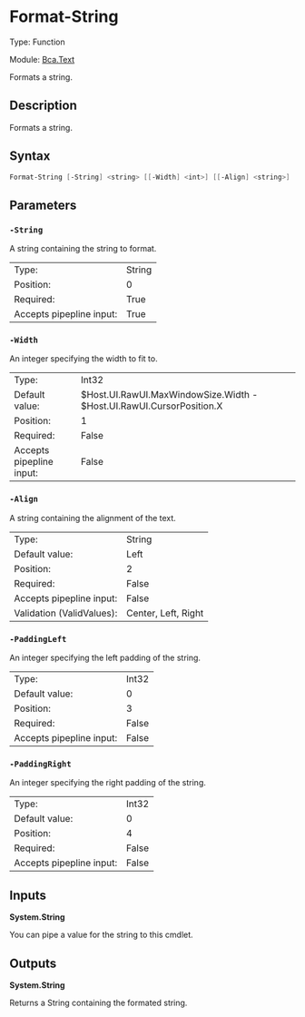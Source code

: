 # Format-String

Type: Function

Module: [Bca.Text](../ReadMe.md)

Formats a string.
## Description
Formats a string.
## Syntax
```powershell
Format-String [-String] <string> [[-Width] <int>] [[-Align] <string>] [[-PaddingLeft] <int>] [[-PaddingRight] <int>] [<CommonParameters>]
```
## Parameters
### `-String`
A string containing the string to format.

| | |
|:-|:-|
|Type:|String|
|Position:|0|
|Required:|True|
|Accepts pipepline input:|True|

### `-Width`
An integer specifying the width to fit to.

| | |
|:-|:-|
|Type:|Int32|
|Default value:|$Host.UI.RawUI.MaxWindowSize.Width - $Host.UI.RawUI.CursorPosition.X|
|Position:|1|
|Required:|False|
|Accepts pipepline input:|False|

### `-Align`
A string containing the alignment of the text.

| | |
|:-|:-|
|Type:|String|
|Default value:|Left|
|Position:|2|
|Required:|False|
|Accepts pipepline input:|False|
|Validation (ValidValues):|Center, Left, Right|

### `-PaddingLeft`
An integer specifying the left padding of the string.

| | |
|:-|:-|
|Type:|Int32|
|Default value:|0|
|Position:|3|
|Required:|False|
|Accepts pipepline input:|False|

### `-PaddingRight`
An integer specifying the right padding of the string.

| | |
|:-|:-|
|Type:|Int32|
|Default value:|0|
|Position:|4|
|Required:|False|
|Accepts pipepline input:|False|

## Inputs
**System.String**

You can pipe a value for the string to this cmdlet.
## Outputs
**System.String**

Returns a String containing the formated string.
